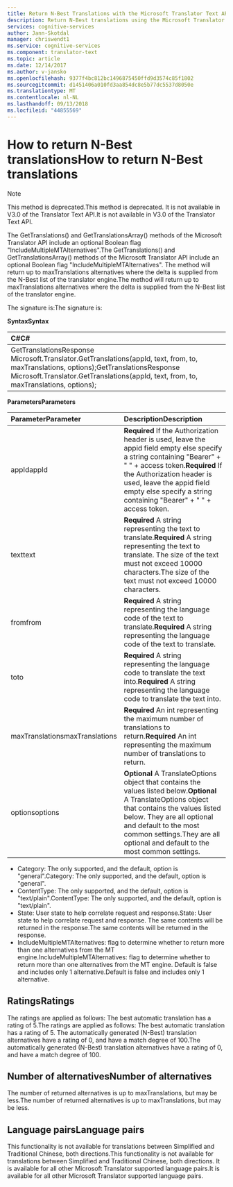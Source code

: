 ```yaml
---
title: Return N-Best Translations with the Microsoft Translator Text API | Microsoft Docs
description: Return N-Best translations using the Microsoft Translator Text API.
services: cognitive-services
author: Jann-Skotdal
manager: chriswendt1
ms.service: cognitive-services
ms.component: translator-text
ms.topic: article
ms.date: 12/14/2017
ms.author: v-jansko
ms.openlocfilehash: 9377f4bc812bc1496875450ffd9d3574c85f1802
ms.sourcegitcommit: d1451406a010fd3aa854dc8e5b77dc5537d8050e
ms.translationtype: MT
ms.contentlocale: nl-NL
ms.lasthandoff: 09/13/2018
ms.locfileid: "44855569"
---
```

# <a name="how-to-return-n-best-translations"></a><span data-ttu-id="59f9d-103">How to return N-Best translations</span><span class="sxs-lookup"><span data-stu-id="59f9d-103">How to return N-Best translations</span></span>

> [!NOTE]
> <span data-ttu-id="59f9d-104">This method is deprecated.</span><span class="sxs-lookup"><span data-stu-id="59f9d-104">This method is deprecated.</span></span> <span data-ttu-id="59f9d-105">It is not available in V3.0 of the Translator Text API.</span><span class="sxs-lookup"><span data-stu-id="59f9d-105">It is not available in V3.0 of the Translator Text API.</span></span>

<span data-ttu-id="59f9d-106">The GetTranslations() and GetTranslationsArray() methods of the Microsoft Translator API include an optional Boolean flag "IncludeMultipleMTAlternatives".</span><span class="sxs-lookup"><span data-stu-id="59f9d-106">The GetTranslations() and GetTranslationsArray() methods of the Microsoft Translator API include an optional Boolean flag "IncludeMultipleMTAlternatives".</span></span>
<span data-ttu-id="59f9d-107">The method will return up to maxTranslations alternatives where the delta is supplied from the N-Best list of the translator engine.</span><span class="sxs-lookup"><span data-stu-id="59f9d-107">The method will return up to maxTranslations alternatives where the delta is supplied from the N-Best list of the translator engine.</span></span>

<span data-ttu-id="59f9d-108">The signature is:</span><span class="sxs-lookup"><span data-stu-id="59f9d-108">The signature is:</span></span>

<span data-ttu-id="59f9d-109">**Syntax**</span><span class="sxs-lookup"><span data-stu-id="59f9d-109">**Syntax**</span></span>

| <span data-ttu-id="59f9d-110">C#</span><span class="sxs-lookup"><span data-stu-id="59f9d-110">C#</span></span> |
|:---|
| <span data-ttu-id="59f9d-111">GetTranslationsResponse Microsoft.Translator.GetTranslations(appId, text, from, to, maxTranslations, options);</span><span class="sxs-lookup"><span data-stu-id="59f9d-111">GetTranslationsResponse Microsoft.Translator.GetTranslations(appId, text, from, to, maxTranslations, options);</span></span> |

<span data-ttu-id="59f9d-112">**Parameters**</span><span class="sxs-lookup"><span data-stu-id="59f9d-112">**Parameters**</span></span>

| <span data-ttu-id="59f9d-113">Parameter</span><span class="sxs-lookup"><span data-stu-id="59f9d-113">Parameter</span></span> | <span data-ttu-id="59f9d-114">Description</span><span class="sxs-lookup"><span data-stu-id="59f9d-114">Description</span></span> |
|:---|:---|
| <span data-ttu-id="59f9d-115">appId</span><span class="sxs-lookup"><span data-stu-id="59f9d-115">appId</span></span> | <span data-ttu-id="59f9d-116">**Required** If the Authorization header is used, leave the appid field empty else specify a string containing "Bearer" + " " + access token.</span><span class="sxs-lookup"><span data-stu-id="59f9d-116">**Required** If the Authorization header is used, leave the appid field empty else specify a string containing "Bearer" + " " + access token.</span></span>|
| <span data-ttu-id="59f9d-117">text</span><span class="sxs-lookup"><span data-stu-id="59f9d-117">text</span></span> | <span data-ttu-id="59f9d-118">**Required** A string representing the text to translate.</span><span class="sxs-lookup"><span data-stu-id="59f9d-118">**Required** A string representing the text to translate.</span></span> <span data-ttu-id="59f9d-119">The size of the text must not exceed 10000 characters.</span><span class="sxs-lookup"><span data-stu-id="59f9d-119">The size of the text must not exceed 10000 characters.</span></span>|
| <span data-ttu-id="59f9d-120">from</span><span class="sxs-lookup"><span data-stu-id="59f9d-120">from</span></span> | <span data-ttu-id="59f9d-121">**Required** A string representing the language code of the text to translate.</span><span class="sxs-lookup"><span data-stu-id="59f9d-121">**Required** A string representing the language code of the text to translate.</span></span> |
| <span data-ttu-id="59f9d-122">to</span><span class="sxs-lookup"><span data-stu-id="59f9d-122">to</span></span> | <span data-ttu-id="59f9d-123">**Required** A string representing the language code to translate the text into.</span><span class="sxs-lookup"><span data-stu-id="59f9d-123">**Required** A string representing the language code to translate the text into.</span></span> |
| <span data-ttu-id="59f9d-124">maxTranslations</span><span class="sxs-lookup"><span data-stu-id="59f9d-124">maxTranslations</span></span> | <span data-ttu-id="59f9d-125">**Required** An int representing the maximum number of translations to return.</span><span class="sxs-lookup"><span data-stu-id="59f9d-125">**Required** An int representing the maximum number of translations to return.</span></span> |
| <span data-ttu-id="59f9d-126">options</span><span class="sxs-lookup"><span data-stu-id="59f9d-126">options</span></span> | <span data-ttu-id="59f9d-127">**Optional** A TranslateOptions object that contains the values listed below.</span><span class="sxs-lookup"><span data-stu-id="59f9d-127">**Optional** A TranslateOptions object that contains the values listed below.</span></span> <span data-ttu-id="59f9d-128">They are all optional and default to the most common settings.</span><span class="sxs-lookup"><span data-stu-id="59f9d-128">They are all optional and default to the most common settings.</span></span>

* <span data-ttu-id="59f9d-129">Category: The only supported, and the default, option is "general".</span><span class="sxs-lookup"><span data-stu-id="59f9d-129">Category: The only supported, and the default, option is "general".</span></span>
* <span data-ttu-id="59f9d-130">ContentType: The only supported, and the default, option is "text/plain".</span><span class="sxs-lookup"><span data-stu-id="59f9d-130">ContentType: The only supported, and the default, option is "text/plain".</span></span>
* <span data-ttu-id="59f9d-131">State: User state to help correlate request and response.</span><span class="sxs-lookup"><span data-stu-id="59f9d-131">State: User state to help correlate request and response.</span></span> <span data-ttu-id="59f9d-132">The same contents will be returned in the response.</span><span class="sxs-lookup"><span data-stu-id="59f9d-132">The same contents will be returned in the response.</span></span>
* <span data-ttu-id="59f9d-133">IncludeMultipleMTAlternatives: flag to determine whether to return more than one alternatives from the MT engine.</span><span class="sxs-lookup"><span data-stu-id="59f9d-133">IncludeMultipleMTAlternatives: flag to determine whether to return more than one alternatives from the MT engine.</span></span> <span data-ttu-id="59f9d-134">Default is false and includes only 1 alternative.</span><span class="sxs-lookup"><span data-stu-id="59f9d-134">Default is false and includes only 1 alternative.</span></span>

## <a name="ratings"></a><span data-ttu-id="59f9d-135">Ratings</span><span class="sxs-lookup"><span data-stu-id="59f9d-135">Ratings</span></span>
<span data-ttu-id="59f9d-136">The ratings are applied as follows: The best automatic translation has a rating of 5.</span><span class="sxs-lookup"><span data-stu-id="59f9d-136">The ratings are applied as follows: The best automatic translation has a rating of 5.</span></span>
<span data-ttu-id="59f9d-137">The automatically generated (N-Best) translation alternatives have a rating of 0, and have a match degree of 100.</span><span class="sxs-lookup"><span data-stu-id="59f9d-137">The automatically generated (N-Best) translation alternatives have a rating of 0, and have a match degree of 100.</span></span>

## <a name="number-of-alternatives"></a><span data-ttu-id="59f9d-138">Number of alternatives</span><span class="sxs-lookup"><span data-stu-id="59f9d-138">Number of alternatives</span></span>
<span data-ttu-id="59f9d-139">The number of returned alternatives is up to maxTranslations, but may be less.</span><span class="sxs-lookup"><span data-stu-id="59f9d-139">The number of returned alternatives is up to maxTranslations, but may be less.</span></span>

## <a name="language-pairs"></a><span data-ttu-id="59f9d-140">Language pairs</span><span class="sxs-lookup"><span data-stu-id="59f9d-140">Language pairs</span></span>
<span data-ttu-id="59f9d-141">This functionality is not available for translations between Simplified and Traditional Chinese, both directions.</span><span class="sxs-lookup"><span data-stu-id="59f9d-141">This functionality is not available for translations between Simplified and Traditional Chinese, both directions.</span></span> <span data-ttu-id="59f9d-142">It is available for all other Microsoft Translator supported language pairs.</span><span class="sxs-lookup"><span data-stu-id="59f9d-142">It is available for all other Microsoft Translator supported language pairs.</span></span>
